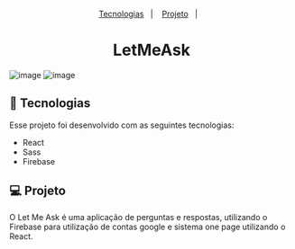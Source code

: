 <p align="center">
  <a href="#-tecnologias">Tecnologias</a>&nbsp;&nbsp;&nbsp;|&nbsp;&nbsp;&nbsp;
  <a href="#-projeto">Projeto</a>&nbsp;&nbsp;&nbsp;|&nbsp;&nbsp;&nbsp;
</p>

<h1 align="center">LetMeAsk</h1>

![image](https://user-images.githubusercontent.com/75588037/170986202-6e8f2942-1ee4-4983-a567-96afaa69681a.png)
![image](https://user-images.githubusercontent.com/75588037/170990491-31078778-efb9-4f5e-9973-7f45219316f2.png)


## 🚀 Tecnologias

Esse projeto foi desenvolvido com as seguintes tecnologias:

- React
- Sass
- Firebase

## 💻 Projeto

O Let Me Ask é uma aplicação de perguntas e respostas, utilizando o Firebase para utilização de contas google e sistema one page utilizando o React.
